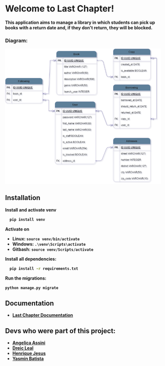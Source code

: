<h1>Welcome to <strong>Last Chapter!<strong></h1>

This application aims to manage a library in which students can pick up books with a return date and, if they don't return, they will be blocked.

<h3>Diagram:</h3>

![Library](DER_last_chapter.png)

<h2>Installation</h2>

Install and activate venv

```bash
  pip install venv
```
Activate on

- Linux: `source venv/bin/activate`
- Windows: `.\venv\Scripts\activate`
- Gitbash: `source venv/Scripts/activate`

Install all dependencies:
```bash
  pip install -r requirements.txt
```
Run the migrations:
```bash
python manage.py migrate
```
## Documentation
- [Last Chapter Documentation](https://last-chapter-w-service.onrender.com/api/docs/)

## Devs who were part of this project:

- [Angelica Assini](https://www.linkedin.com/in/angelica-assini/)
- [Dreic Leal](https://www.linkedin.com/in/dreicleal/)
- [Henrique Jesus](https://www.linkedin.com/in/henrique-jesus128/)
- [Yasmin Batista](https://www.linkedin.com/in/tsukedev/)
